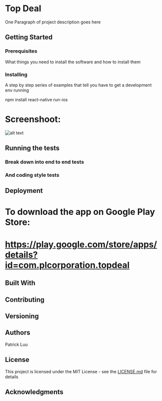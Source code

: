 # Top Deal

One Paragraph of project description goes here

## Getting Started


### Prerequisites

What things you need to install the software and how to install them

### Installing

A step by step series of examples that tell you have to get a development env running

npm install
react-native run-ios

# Screenshoot:
![alt text](http://url/to/img.png)

## Running the tests


### Break down into end to end tests


### And coding style tests


## Deployment

# To download the app on Google Play Store:
# https://play.google.com/store/apps/details?id=com.plcorporation.topdeal

## Built With


## Contributing


## Versioning


## Authors

Patrick Luu

## License

This project is licensed under the MIT License - see the [LICENSE.md](LICENSE.md) file for details

## Acknowledgments

